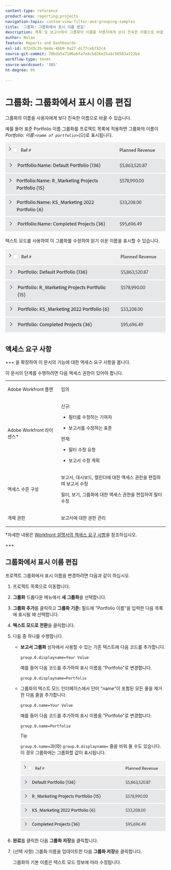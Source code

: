 ```yaml
---
content-type: reference
product-area: reporting;projects
navigation-topic: custom-view-filter-and-grouping-samples
title: '그룹화: 그룹화에서 표시 이름 편집'
description: 목록 및 보고서에서 그룹화의 이름을 사용자에게 보다 친숙한 이름으로 바꿀 수 있습니다.
author: Nolan
feature: Reports and Dashboards
exl-id: 072d3c2b-9ede-4bb9-9a27-dc77ceb732c4
source-git-commit: 70bda5a7186abfa7e8cbd26e25a4c58583a322b4
workflow-type: tm+mt
source-wordcount: '365'
ht-degree: 0%

---
```


# 그룹화: 그룹화에서 표시 이름 편집

<!--Audited: 01/2024-->

그룹화의 이름을 사용자에게 보다 친숙한 이름으로 바꿀 수 있습니다.

예를 들어 표준 Portfolio 이름 그룹화를 프로젝트 목록에 적용하면 그룹화의 이름이 *Portfolio: 이름:`<name of portfolio>`*(으)로 표시됩니다.

![편집되지 않은 이름으로 그룹화](assets/grouping-unedited-name-350x167.png)

텍스트 모드를 사용하여 이 그룹화를 수정하여 읽기 쉬운 이름을 표시할 수 있습니다.

![편집된 이름별 그룹화](assets/grouping-edited-name-350x160.png)

## 액세스 요구 사항

+++ 을 확장하여 이 문서의 기능에 대한 액세스 요구 사항을 봅니다.

이 문서의 단계를 수행하려면 다음 액세스 권한이 있어야 합니다.

<table style="table-layout:auto"> 
 <col> 
 <col> 
 <tbody> 
  <tr> 
   <td role="rowheader">Adobe Workfront 플랜</td> 
   <td> <p>임의</p> </td> 
  </tr> 
  <tr> 
   <td role="rowheader">Adobe Workfront 라이센스*</td> 
   <td> 
    <p>신규:</p>
   <ul><li><p>필터를 수정하는 기여자 </p></li>
   <li><p>보고서를 수정하는 표준</p></li> </ul>

<p>현재:</p>
   <ul><li><p>필터 수정 요청 </p></li>
   <li><p>보고서 수정 계획</p></li> </ul></td> 
  </tr> 
  <tr> 
   <td role="rowheader">액세스 수준 구성</td> 
   <td> <p>보고서, 대시보드, 캘린더에 대한 액세스 권한을 편집하여 보고서 수정</p> <p>필터, 보기, 그룹화에 대한 액세스 권한을 편집하여 필터 수정</p> </td> 
  </tr> 
  <tr> 
   <td role="rowheader">개체 권한</td> 
   <td> <p>보고서에 대한 권한 관리</p>  </td> 
  </tr> 
 </tbody> 
</table>

*자세한 내용은 [Workfront 설명서의 액세스 요구 사항](/help/quicksilver/administration-and-setup/add-users/access-levels-and-object-permissions/access-level-requirements-in-documentation.md)을 참조하십시오.

+++

## 그룹화에서 표시 이름 편집

프로젝트 그룹화에서 표시 이름을 변경하려면 다음과 같이 하십시오.

1. 프로젝트 목록으로 이동합니다.
1. **그룹화** 드롭다운 메뉴에서 **새 그룹화**&#x200B;을 선택합니다.

1. **그룹화 추가**&#x200B;를 클릭하고 **그룹화 기준:** 필드에 &quot;Portfolio 이름&quot;을 입력한 다음 목록에 표시될 때 선택합니다.

1. **텍스트 모드로 전환**&#x200B;을 클릭합니다.
1. 다음 중 하나를 수행합니다.

   * **보고서 그룹화** 상자에서 사용할 수 있는 기존 텍스트에 다음 코드를 추가합니다.


     `group.0.displayname=Your Value`


     예를 들어 다음 코드를 추가하여 표시 이름을 &quot;Portfolio&quot;로 변경합니다.

     `group.0.displayname=Portfolio`

   * 그룹화의 텍스트 모드 인터페이스에서 단어 &quot;name&quot;이 포함된 모든 줄을 제거한 다음 줄을 추가합니다.

     `group.0.name=Your Value`

     예를 들어 다음 코드를 추가하여 표시 이름을 &quot;Portfolio&quot;로 변경합니다.

     `group.0.name=Portfolio`

     >[!TIP]
     >
     >`group.0.name=`과(와) `group.0.displayname=` 줄을 비워 둘 수도 있습니다. 이 경우 그룹화에는 그룹화할 값이 표시됩니다.


     ![이름이 없는 편집된 이름으로 그룹화](assets/grouping-edited-name-no-name-350x162.png)

1. **완료**&#x200B;를 클릭한 다음 **그룹화 저장**&#x200B;을 클릭합니다.
1. (선택 사항) 그룹화 이름을 업데이트한 다음 **그룹화 저장**&#x200B;을 클릭합니다.

   그룹화의 기본 이름은 텍스트 모드 정보에 따라 수정됩니다.
